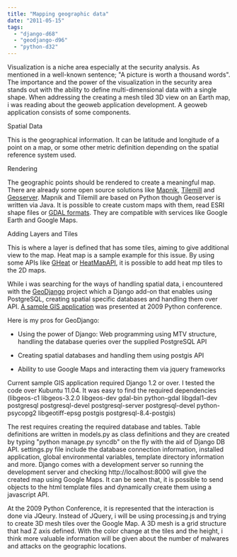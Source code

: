 ```yaml
---
title: "Mapping geographic data"
date: "2011-05-15"
tags: 
  - "django-d68"
  - "geodjango-d96"
  - "python-d32"
---
```


Visualization is a niche area especially at the security analysis. As mentioned in a well-known sentence; "A picture is worth a thousand words". The importance and the power of the visualization in the security area stands out with the ability to define multi-dimensional data with a single shape. When addressing the creating a mesh tiled 3D view on an Earth map, i was reading about the geoweb application development. A geoweb application consists of some components.  
  

  

Spatial Data

  

  
This is the geographical information. It can be latitude and longitude of a point on a map, or some other metric definition depending on the spatial reference system used.  

  

Rendering

  

  
The geographic points should be rendered to create a meaningful map. There are already some open source solutions like [Mapnik](http://mapnik.org/), [Tilemill](http://tilemill.com/) and [Geoserver](http://geoserver.org). Mapnik and Tilemill are based on Python though Geoserver is written via Java. It is possible to create custom maps with them, read ESRI shape files or [GDAL formats](http://www.gdal.org/). They are compatible with services like Google Earth and Google Maps.  

  

Adding Layers and Tiles

  

  
This is where a layer is defined that has some tiles, aiming to give additional view to the map. Heat map is a sample example for this issue. By using some APIs like [GHeat](http://code.google.com/p/gheat/) or [HeatMapAPI](http://www.heatmapapi.com/), it is possible to add heat mp tiles to the 2D maps.  

  
  

  
  
While i was searching for the ways of handling spatial data, i encountered with the [GeoDjango](http://geodjango.org/) project which a Django add-on that enables using PostgreSQL, creating spatial specific databases and handling them over API. [A sample GIS application](http://invisibleroads.com/tutorials/geodjango-googlemaps-build.html) was presented at 2009 Python conference.  
  
Here is my pros for GeoDjango:  
  

  
- Using the power of Django: Web programming using MTV structure, handling the database queries over the supplied PostgreSQL API  
    
- Creating spatial databases and handling them using postgis API  
    
- Ability to use Google Maps and interacting them via jquery frameworks  
    

  
  
Current sample GIS application required Django 1.2 or over. I tested the code over Kubuntu 11.04. It was easy to find the required dependencies (libgeos-c1 libgeos-3.2.0 libgeos-dev gdal-bin python-gdal libgdal1-dev postgresql postgresql-devel postgresql-server postgresql-devel python-psycopg2 libgeotiff-epsg postgis postgresql-8.4-postgis)  
  
The rest requires creating the required database and tables. Table definitions are written in models.py as class definitions and they are created by typing "python manage.py syncdb" on the fly with the aid of Django DB API. settings.py file include the database connection information, installed application, global environmental variables, template directory information and more. Django comes with a development server so running the development server and checking http://localhost:8000 will give the created map using Google Maps. It can be seen that, it is possible to send objects to the html template files and dynamically create them using a javascript API.  
  
At the 2009 Python Conference, it is represented that the interaction is done via JQeury. Instead of JQuery, i will be using processing.js and trying to create 3D mesh tiles over the Google Map. A 3D mesh is a grid structure that had Z axis defined. With the color change at the tiles and the height, i think more valuable information will be given about the number of malwares and attacks on the geographic locations.

